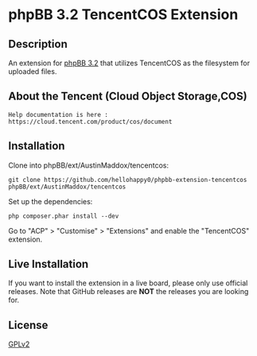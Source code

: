 # phpBB 3.2 TencentCOS Extension

## Description

An extension for [phpBB 3.2](https://www.phpbb.com) that utilizes TencentCOS as the filesystem for uploaded files.

## About the Tencent (Cloud Object Storage,COS)

    Help documentation is here :  https://cloud.tencent.com/product/cos/document

## Installation

Clone into phpBB/ext/AustinMaddox/tencentcos:

    git clone https://github.com/hellohappy0/phpbb-extension-tencentcos phpBB/ext/AustinMaddox/tencentcos

Set up the dependencies:

    php composer.phar install --dev

Go to "ACP" > "Customise" > "Extensions" and enable the "TencentCOS" extension.

## Live Installation

If you want to install the extension in a live board, please only use official releases.
Note that GitHub releases are **NOT** the releases you are looking for.

## License

[GPLv2](license.txt)
